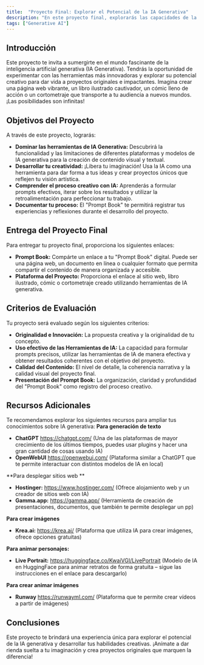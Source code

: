 ```yaml
---
title:  "Proyecto Final: Explorar el Potencial de la IA Generativa"
description: "En este proyecto final, explorarás las capacidades de la inteligencia artificial generativa (IA Generativa) para crear contenido original y emocionante. Podrás elegir entre diversos formatos creativos como páginas web, libros ilustrados, cómics o cortometrajes. Adicionalmente, documentarás tu proceso creativo a través de un 'Prompt Book', que registrará los prompts utilizados y las distintas inteligencias artificiales con las cuales lo hayan hecho."
tags: ["Generative AI"] 
---
```


##  Introducción

Este proyecto te invita a sumergirte en el mundo fascinante de la inteligencia artificial generativa (IA Generativa). Tendrás la oportunidad de experimentar con las herramientas más innovadoras y explorar su potencial creativo para dar vida a proyectos originales e impactantes.  Imagina crear una página web vibrante, un libro ilustrado cautivador, un cómic lleno de acción o un cortometraje que transporte a tu audiencia a nuevos mundos. ¡Las posibilidades son infinitas!

##  Objetivos del Proyecto 

A través de este proyecto, lograrás:

* **Dominar las herramientas de IA Generativa:** Descubrirá la funcionalidad y las limitaciones de diferentes plataformas y modelos de IA generativa para la creación de contenido visual y textual.
* **Desarrollar tu creatividad:** ¡Libera tu imaginación!  Usa la IA como una herramienta para dar forma a tus ideas y crear proyectos únicos que reflejen tu visión artística.
* **Comprender el proceso creativo con IA:** Aprenderás a formular prompts efectivos, iterar sobre los resultados y utilizar la retroalimentación para perfeccionar tu trabajo.
* **Documentar tu proceso:** El "Prompt Book" te permitirá registrar tus experiencias y reflexiones durante el desarrollo del proyecto.

## Entrega del Proyecto Final

Para entregar tu proyecto final, proporciona los siguientes enlaces:

* **Prompt Book:** Compárte un enlace a tu "Prompt Book" digital. Puede ser una página web, un documento en línea o cualquier formato que permita compartir el contenido de manera organizada y accesible.
* **Plataforma del Proyecto:**  Proporciona el enlace al sitio web, libro ilustrado, cómic o cortometraje creado utilizando herramientas de IA generativa.

## Criterios de Evaluación


Tu proyecto será evaluado según los siguientes criterios:

* **Originalidad e Innovación:** La propuesta creativa y la originalidad de tu concepto.
* **Uso efectivo de las Herramientas de IA:**  La capacidad para formular prompts precisos, utilizar las herramientas de IA de manera efectiva y obtener resultados coherentes con el objetivo del proyecto.
* **Calidad del Contenido:** El nivel de detalle, la coherencia narrativa y la calidad visual del proyecto final.
* **Presentación del Prompt Book:** La organización, claridad y profundidad del "Prompt Book" como registro del proceso creativo. 

## Recursos Adicionales

Te recomendamos explorar los siguientes recursos para ampliar tus conocimientos sobre IA generativa:
**Para generación de texto**
* **ChatGPT** https://chatgpt.com/ (Una de las plataformas de mayor crecimiento de los últimos tiempos, puedes usar plugins y hacer una gran cantidad de cosas usando IA)
* **OpenWebUI** https://openwebui.com/ (Plataforma similar a ChatGPT que te permite interactuar con distintos modelos de IA en local)

**Para desplegar sitios web **
* **Hostinger:** https://www.hostinger.com/ (Ofrece alojamiento web y un creador de sitios web con IA)
* **Gamma.app:** https://gamma.app/ (Herramienta de creación de presentaciones, documentos, que también te permite desplegar un pp)

**Para crear imágenes**

* **Krea.ai:** https://krea.ai/ (Plataforma que utiliza IA para crear imágenes, ofrece opciones gratuitas)

**Para animar personajes:**

* **Live Portrait:** https://huggingface.co/KwaiVGI/LivePortrait (Modelo de IA en HuggingFace para animar retratos de forma gratuita – sigue las instrucciones en el enlace para descargarlo)


**Para crear animar imágenes**
* **Runway** https://runwayml.com/ (Plataforma que te permite crear vídeos a partir de imágenes)

## Conclusiones

Este proyecto te brindará una experiencia única para explorar el potencial de la IA generativa y desarrollar tus habilidades creativas. ¡Anímate a dar rienda suelta a tu imaginación y crea proyectos originales que marquen la diferencia!



